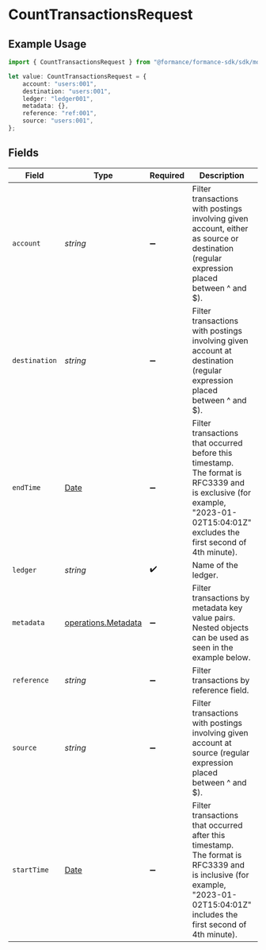 # CountTransactionsRequest

## Example Usage

```typescript
import { CountTransactionsRequest } from "@formance/formance-sdk/sdk/models/operations";

let value: CountTransactionsRequest = {
    account: "users:001",
    destination: "users:001",
    ledger: "ledger001",
    metadata: {},
    reference: "ref:001",
    source: "users:001",
};
```

## Fields

| Field                                                                                                                                                                           | Type                                                                                                                                                                            | Required                                                                                                                                                                        | Description                                                                                                                                                                     | Example                                                                                                                                                                         |
| ------------------------------------------------------------------------------------------------------------------------------------------------------------------------------- | ------------------------------------------------------------------------------------------------------------------------------------------------------------------------------- | ------------------------------------------------------------------------------------------------------------------------------------------------------------------------------- | ------------------------------------------------------------------------------------------------------------------------------------------------------------------------------- | ------------------------------------------------------------------------------------------------------------------------------------------------------------------------------- |
| `account`                                                                                                                                                                       | *string*                                                                                                                                                                        | :heavy_minus_sign:                                                                                                                                                              | Filter transactions with postings involving given account, either as source or destination (regular expression placed between ^ and $).                                         | users:001                                                                                                                                                                       |
| `destination`                                                                                                                                                                   | *string*                                                                                                                                                                        | :heavy_minus_sign:                                                                                                                                                              | Filter transactions with postings involving given account at destination (regular expression placed between ^ and $).                                                           | users:001                                                                                                                                                                       |
| `endTime`                                                                                                                                                                       | [Date](https://developer.mozilla.org/en-US/docs/Web/JavaScript/Reference/Global_Objects/Date)                                                                                   | :heavy_minus_sign:                                                                                                                                                              | Filter transactions that occurred before this timestamp.<br/>The format is RFC3339 and is exclusive (for example, "2023-01-02T15:04:01Z" excludes the first second of 4th minute).<br/> |                                                                                                                                                                                 |
| `ledger`                                                                                                                                                                        | *string*                                                                                                                                                                        | :heavy_check_mark:                                                                                                                                                              | Name of the ledger.                                                                                                                                                             | ledger001                                                                                                                                                                       |
| `metadata`                                                                                                                                                                      | [operations.Metadata](../../../sdk/models/operations/metadata.md)                                                                                                               | :heavy_minus_sign:                                                                                                                                                              | Filter transactions by metadata key value pairs. Nested objects can be used as seen in the example below.                                                                       | metadata[key]=value1&metadata[a.nested.key]=value2                                                                                                                              |
| `reference`                                                                                                                                                                     | *string*                                                                                                                                                                        | :heavy_minus_sign:                                                                                                                                                              | Filter transactions by reference field.                                                                                                                                         | ref:001                                                                                                                                                                         |
| `source`                                                                                                                                                                        | *string*                                                                                                                                                                        | :heavy_minus_sign:                                                                                                                                                              | Filter transactions with postings involving given account at source (regular expression placed between ^ and $).                                                                | users:001                                                                                                                                                                       |
| `startTime`                                                                                                                                                                     | [Date](https://developer.mozilla.org/en-US/docs/Web/JavaScript/Reference/Global_Objects/Date)                                                                                   | :heavy_minus_sign:                                                                                                                                                              | Filter transactions that occurred after this timestamp.<br/>The format is RFC3339 and is inclusive (for example, "2023-01-02T15:04:01Z" includes the first second of 4th minute).<br/> |                                                                                                                                                                                 |